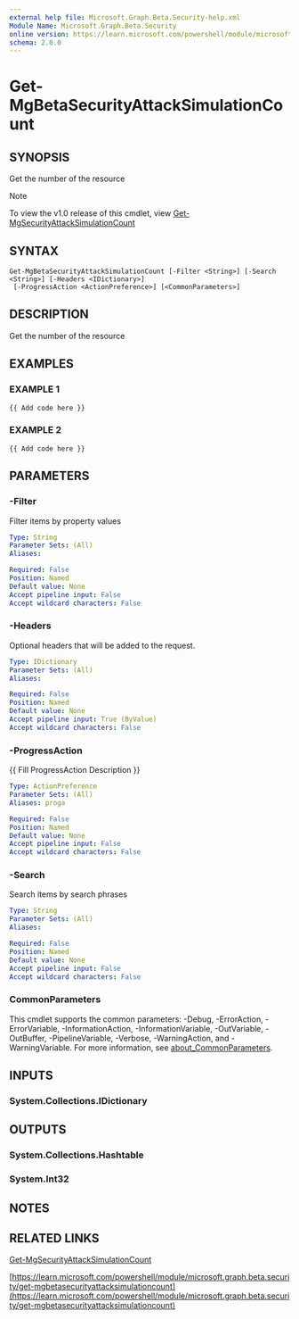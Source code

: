 ```yaml
---
external help file: Microsoft.Graph.Beta.Security-help.xml
Module Name: Microsoft.Graph.Beta.Security
online version: https://learn.microsoft.com/powershell/module/microsoft.graph.beta.security/get-mgbetasecurityattacksimulationcount
schema: 2.0.0
---
```


# Get-MgBetaSecurityAttackSimulationCount

## SYNOPSIS
Get the number of the resource

> [!NOTE]
> To view the v1.0 release of this cmdlet, view [Get-MgSecurityAttackSimulationCount](/powershell/module/Microsoft.Graph.Security/Get-MgSecurityAttackSimulationCount?view=graph-powershell-1.0)

## SYNTAX

```
Get-MgBetaSecurityAttackSimulationCount [-Filter <String>] [-Search <String>] [-Headers <IDictionary>]
 [-ProgressAction <ActionPreference>] [<CommonParameters>]
```

## DESCRIPTION
Get the number of the resource

## EXAMPLES

### EXAMPLE 1
```
{{ Add code here }}
```

### EXAMPLE 2
```
{{ Add code here }}
```

## PARAMETERS

### -Filter
Filter items by property values

```yaml
Type: String
Parameter Sets: (All)
Aliases:

Required: False
Position: Named
Default value: None
Accept pipeline input: False
Accept wildcard characters: False
```

### -Headers
Optional headers that will be added to the request.

```yaml
Type: IDictionary
Parameter Sets: (All)
Aliases:

Required: False
Position: Named
Default value: None
Accept pipeline input: True (ByValue)
Accept wildcard characters: False
```

### -ProgressAction
{{ Fill ProgressAction Description }}

```yaml
Type: ActionPreference
Parameter Sets: (All)
Aliases: proga

Required: False
Position: Named
Default value: None
Accept pipeline input: False
Accept wildcard characters: False
```

### -Search
Search items by search phrases

```yaml
Type: String
Parameter Sets: (All)
Aliases:

Required: False
Position: Named
Default value: None
Accept pipeline input: False
Accept wildcard characters: False
```

### CommonParameters
This cmdlet supports the common parameters: -Debug, -ErrorAction, -ErrorVariable, -InformationAction, -InformationVariable, -OutVariable, -OutBuffer, -PipelineVariable, -Verbose, -WarningAction, and -WarningVariable. For more information, see [about_CommonParameters](http://go.microsoft.com/fwlink/?LinkID=113216).

## INPUTS

### System.Collections.IDictionary
## OUTPUTS

### System.Collections.Hashtable
### System.Int32
## NOTES

## RELATED LINKS
[Get-MgSecurityAttackSimulationCount](/powershell/module/Microsoft.Graph.Security/Get-MgSecurityAttackSimulationCount?view=graph-powershell-1.0)

[https://learn.microsoft.com/powershell/module/microsoft.graph.beta.security/get-mgbetasecurityattacksimulationcount](https://learn.microsoft.com/powershell/module/microsoft.graph.beta.security/get-mgbetasecurityattacksimulationcount)




